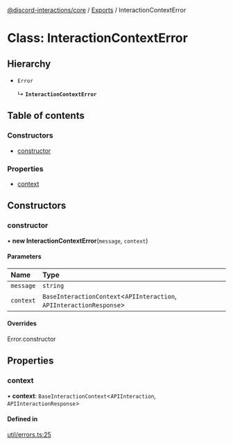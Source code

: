 [@discord-interactions/core](../README.md) / [Exports](../modules.md) / InteractionContextError

# Class: InteractionContextError

## Hierarchy

- `Error`

  ↳ **`InteractionContextError`**

## Table of contents

### Constructors

- [constructor](InteractionContextError.md#constructor)

### Properties

- [context](InteractionContextError.md#context)

## Constructors

### constructor

• **new InteractionContextError**(`message`, `context`)

#### Parameters

| Name | Type |
| :------ | :------ |
| `message` | `string` |
| `context` | `BaseInteractionContext`<`APIInteraction`, `APIInteractionResponse`\> |

#### Overrides

Error.constructor

## Properties

### context

• **context**: `BaseInteractionContext`<`APIInteraction`, `APIInteractionResponse`\>

#### Defined in

[util/errors.ts:25](https://github.com/ssMMiles/discord-interactions/blob/50693ee/packages/core/src/util/errors.ts#L25)
